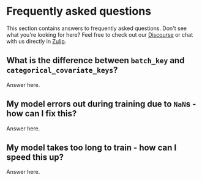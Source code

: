 # Frequently asked questions

This section contains answers to frequently asked questions. Don't see what you're looking for here?
Feel free to check out our [Discourse](https://discourse.scverse.org/c/help/scvi-tools/)
or chat with us directly in [Zulip](https://scverse.zulipchat.com/#narrow/stream/324229-scvi-tools).

## What is the difference between `batch_key` and `categorical_covariate_keys`?

Answer here.

## My model errors out during training due to `NaN`s - how can I fix this?

Answer here.

## My model takes too long to train - how can I speed this up?

Answer here.
